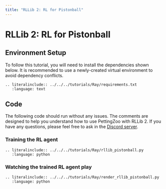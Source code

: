 ```yaml
---
title: "RLLib 2: RL for Pistonball"
---
```


# RLLib 2: RL for Pistonball

## Environment Setup
To follow this tutorial, you will need to install the dependencies shown below. It is recommended to use a newly-created virtual environment to avoid dependency conflicts.
```{eval-rst}
.. literalinclude:: ../../../tutorials/Ray/requirements.txt
   :language: text
```

## Code
The following code should run without any issues. The comments are designed to help you understand how to use PettingZoo with RLLib 2. If you have any questions, please feel free to ask in the [Discord server](https://discord.gg/nhvKkYa6qX).

### Training the RL agent

```{eval-rst}
.. literalinclude:: ../../../tutorials/Ray/rllib_pistonball.py
   :language: python
```

### Watching the trained RL agent play

```{eval-rst}
.. literalinclude:: ../../../tutorials/Ray/render_rllib_pistonball.py
   :language: python
```
